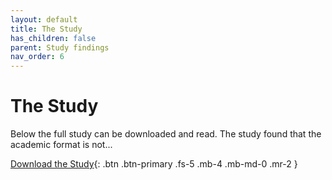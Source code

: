 ```yaml
---
layout: default
title: The Study
has_children: false
parent: Study findings
nav_order: 6
---
```


# The Study

Below the full study can be downloaded and read. The study found that the academic format is not...

[Download the Study](/study.pdf){: .btn .btn-primary .fs-5 .mb-4 .mb-md-0 .mr-2 }


